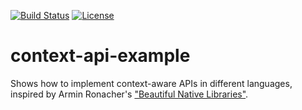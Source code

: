 [![Build Status](https://travis-ci.org/bast/context-api-example.svg?branch=master)](https://travis-ci.org/bast/context-api-example/builds)
[![License](https://img.shields.io/badge/license-%20BSD--3-blue.svg)](../master/LICENSE)


# context-api-example

Shows how to implement context-aware APIs in different languages,
inspired by Armin Ronacher's
["Beautiful Native Libraries"](http://lucumr.pocoo.org/2013/8/18/beautiful-native-libraries/).
